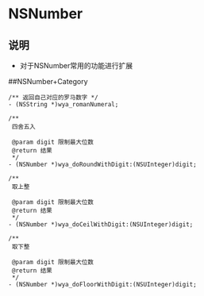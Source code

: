 # NSNumber
## 说明
- 对于NSNumber常用的功能进行扩展

##NSNumber+Category

```Object-C
/** 返回自己对应的罗马数字 */
- (NSString *)wya_romanNumeral;

/**
 四舍五入
 
 @param digit 限制最大位数
 @return 结果
 */
- (NSNumber *)wya_doRoundWithDigit:(NSUInteger)digit;

/**
 取上整
 
 @param digit 限制最大位数
 @return 结果
 */
- (NSNumber *)wya_doCeilWithDigit:(NSUInteger)digit;

/**
 取下整
 
 @param digit 限制最大位数
 @return 结果
 */
- (NSNumber *)wya_doFloorWithDigit:(NSUInteger)digit;
```


